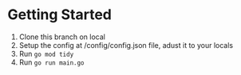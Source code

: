 # Getting Started
1. Clone this branch on local
2. Setup the config at /config/config.json file, adust it to your locals
3. Run ```go mod tidy```
4. Run ```go run main.go```